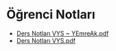 # Öğrenci Notları

<!--Index-->

- [Ders Notları VYS ~ YEmreAk.pdf](https://github.com//yedhrab/IstanbulUniversity-CE/raw/master/3.%20S%C4%B1n%C4%B1f%201.%20D%C3%B6nem%20Notlar%C4%B1/Veritaban%C4%B1%20Y%C3%B6netim%20Sistemleri/%C3%96%C4%9Frenci%20Notlar%C4%B1/Ders%20Notlar%C4%B1%20VYS%20~%20YEmreAk.pdf)
- [Ders Notları VYS.pdf](https://github.com//yedhrab/IstanbulUniversity-CE/raw/master/3.%20S%C4%B1n%C4%B1f%201.%20D%C3%B6nem%20Notlar%C4%B1/Veritaban%C4%B1%20Y%C3%B6netim%20Sistemleri/%C3%96%C4%9Frenci%20Notlar%C4%B1/Ders%20Notlar%C4%B1%20VYS.pdf)

<!--Index-->
